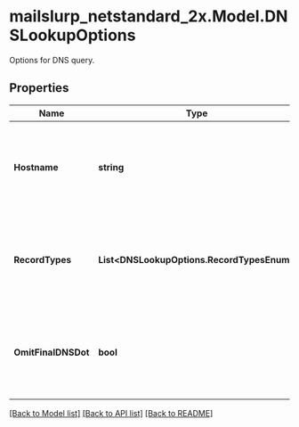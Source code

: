 # mailslurp_netstandard_2x.Model.DNSLookupOptions
Options for DNS query. 

## Properties

Name | Type | Description | Notes
------------ | ------------- | ------------- | -------------
**Hostname** | **string** | List of record types you wish to query such as MX, DNS, TXT, NS, A etc. | 
**RecordTypes** | **List&lt;DNSLookupOptions.RecordTypesEnum&gt;** | List of record types you wish to query such as MX, DNS, TXT, NS, A etc. | 
**OmitFinalDNSDot** | **bool** | Optionally control whether to omit the final dot in full DNS name values. | 

[[Back to Model list]](../README#documentation-for-models) [[Back to API list]](../README#documentation-for-api-endpoints) [[Back to README]](../README)

